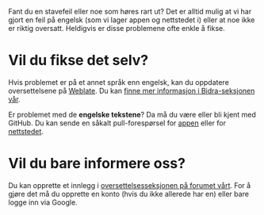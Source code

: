 Fant du en stavefeil eller noe som høres rart ut? Det er alltid mulig at vi har gjort en feil på engelsk (som vi lager appen og nettstedet i) eller at noe ikke er riktig oversatt. Heldigvis er disse problemene ofte enkle å fikse.

# Vil du fikse det selv?

Hvis problemet er på et annet språk enn engelsk, kan du oppdatere oversettelsene på [Weblate](https://hosted.weblate.org/projects/antennapod/). Du kan [finne mer informasjon i Bidra-seksjonen vår](/contribute/translate).

Er problemet med de **engelske tekstene**? Da må du være eller bli kjent med GitHub. Du kan sende en såkalt pull-forespørsel for [appen](https://github.com/AntennaPod/AntennaPod/) eller for [nettstedet](https://github.com/AntennaPod/antennapod.github.io).

# Vil du bare informere oss?

Du kan opprette et innlegg i [oversettelsesseksjonen på forumet vårt](https://forum.antennapod.org/c/translations/11). For å gjøre det må du opprette en konto (hvis du ikke allerede har en) eller bare logge inn via Google.
